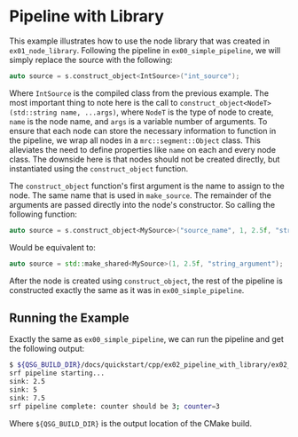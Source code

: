 # Pipeline with Library

This example illustrates how to use the node library that was created in `ex01_node_library`. Following the pipeline in `ex00_simple_pipeline`, we will simply replace the source with the following:

```cpp
auto source = s.construct_object<IntSource>("int_source");
```

Where `IntSource` is the compiled class from the previous example. The most important thing to note here is the call to `construct_object<NodeT>(std::string name, ...args)`, where `NodeT` is the type of node to create, `name` is the node name, and `args` is a variable number of arguments. To ensure that each node can store the necessary information to function in the pipeline, we wrap all nodes in a `mrc::segment::Object` class. This alleviates the need to define properties like `name` on each and every node class. The downside here is that nodes should not be created directly, but instantiated using the `construct_object` function.

The `construct_object` function's first argument is the name to assign to the node. The same name that is used in `make_source`. The remainder of the arguments are passed directly into the node's constructor. So calling the following function:

```cpp
auto source = s.construct_object<MySource>("source_name", 1, 2.5f, "string_argument");
```

Would be equivalent to:

```cpp
auto source = std::make_shared<MySource>(1, 2.5f, "string_argument");
```

After the node is created using `construct_object`, the rest of the pipeline is constructed exactly the same as it was in `ex00_simple_pipeline`.

## Running the Example

Exactly the same as `ex00_simple_pipeline`, we can run the pipeline and get the following output:

```bash
$ ${QSG_BUILD_DIR}/docs/quickstart/cpp/ex02_pipeline_with_library/ex02_pipeline_with_library.x
srf pipeline starting...
sink: 2.5
sink: 5
sink: 7.5
srf pipeline complete: counter should be 3; counter=3
```

Where `${QSG_BUILD_DIR}` is the output location of the CMake build.
